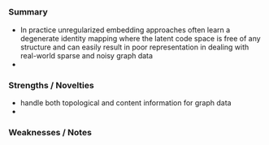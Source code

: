 ##
### Summary
* In practice unregularized embedding approaches often learn a degenerate identity mapping where the latent code space is free of any structure
and can easily result in poor representation in dealing with real-world sparse and noisy graph data
* 
### Strengths / Novelties
* handle both topological and content information for graph data
*
### Weaknesses / Notes
